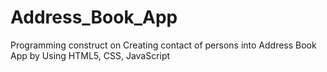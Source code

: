 # Address_Book_App
Programming construct on Creating contact of persons into Address Book App by Using HTML5, CSS, JavaScript
